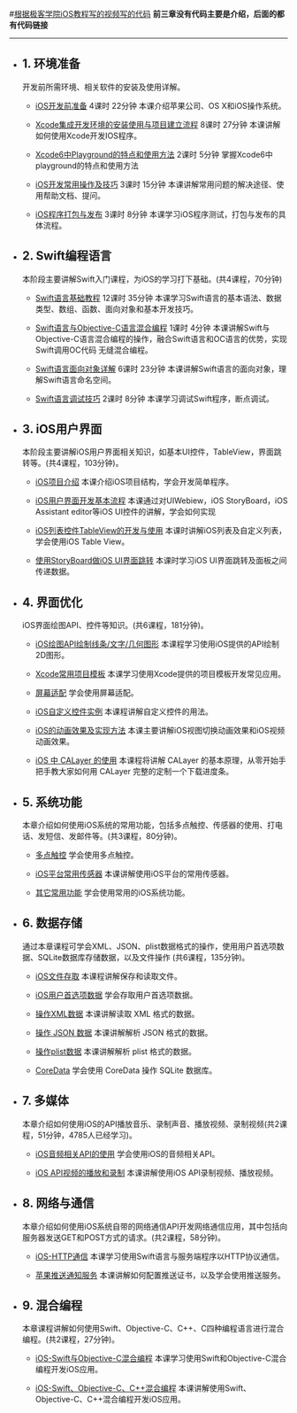 
#[根据极客学院iOS教程写的视频写的代码](http://www.jikexueyuan.com/path/ios/)
**前三章没有代码主要是介绍，后面的都有代码链接**
***
* ## 1. 环境准备 
  开发前所需环境、相关软件的安装及使用详解。

  * [iOS开发前准备]()
    4课时 22分钟 本课介绍苹果公司、OS X和iOS操作系统。

  * [Xcode集成开发环境的安装使用与项目建立流程]()
    8课时 27分钟 本课讲解如何使用Xcode开发IOS程序。

  * [Xcode6中Playground的特点和使用方法]()
    2课时 5分钟 掌握Xcode6中playground的特点和使用方法

  * [iOS开发常用操作及技巧]()
    3课时 15分钟 本课讲解常用问题的解决途径、使用帮助文档、提问。


  * [iOS程序打包与发布]()
    3课时 8分钟 本课学习iOS程序测试，打包与发布的具体流程。

* ## 2. Swift编程语言
  本阶段主要讲解Swift入门课程，为iOS的学习打下基础。(共4课程，70分钟)

    * [Swift语言基础教程]()
        12课时 35分钟 本课学习Swift语言的基本语法、数据类型、数组、函数、面向对象和基本开发技巧。

    * [Swift语言与Objective-C语言混合编程]()
        1课时 4分钟 本课讲解Swift与Objective-C语言混合编程的操作，融合Swift语言和OC语言的优势，实现Swift调用OC代码         无缝混合编程。

    * [Swift语言面向对象详解]()
        6课时 23分钟 本课讲解Swift语言的面向对象，理解Swift语言命名空间。

    * [Swift语言调试技巧]()
        2课时 8分钟 本课学习调试Swift程序，断点调试。
        
* ## 3. iOS用户界面 
  本阶段主要讲解iOS用户界面相关知识，如基本UI控件，TableView，界面跳转等。(共4课程，103分钟)。

  * [iOS项目介绍]()
    本课介绍iOS项目结构，学会开发简单程序。  

  * [iOS用户界面开发基本流程]()
    本课通过对UIWebiew，iOS StoryBoard，iOS Assistant editor等iOS UI控件的讲解，学会如何实现

  * [iOS列表控件TableView的开发与使用]()
    本课时讲解iOS列表及自定义列表，学会使用iOS Table View。

  * [使用StoryBoard做iOS UI界面跳转]()
    本课时学习iOS UI界面跳转及面板之间传递数据。

* ## 4. 界面优化 
  iOS界面绘图API、控件等知识。(共6课程，181分钟)。

  * [iOS绘图API绘制线条/文字/几何图形](/4.界面优化/1.iOS绘图API绘制线条、文字、几何图形/README.md)
    本课程学习使用iOS提供的API绘制2D图形。  

  * [Xcode常用项目模板](4.界面优化/2.Xcode常用项目模板/README.md)
    本课学习使用Xcode提供的项目模板开发常见应用。

  * [屏幕适配]()
    学会使用屏幕适配。

  * [iOS自定义控件实例](4.界面优化/4.iOS自定义控件实例/README.md)
    本课程讲解自定义控件的用法。

  * [iOS的动画效果及实现方法]()
    本课主要讲解iOS视图切换动画效果和iOS视频动画效果。

  * [iOS 中 CALayer 的使用]()
    本课程将讲解 CALayer 的基本原理，从零开始手把手教大家如何用 CALayer 完整的定制一个下载进度条。

* ## 5. 系统功能 
  本章介绍如何使用iOS系统的常用功能，包括多点触控、传感器的使用、打电话、发短信、发邮件等。(共3课程，80分钟)。

  * [多点触控]()
    学会使用多点触控。  

  * [iOS平台常用传感器]()
    本课讲解使用iOS平台的常用传感器。

  * [其它常用功能]()
    学会使用常用的iOS系统功能。

* ## 6. 数据存储
  通过本章课程可学会XML、JSON、plist数据格式的操作，使用用户首选项数据、SQLite数据库存储数据，以及文件操作
(共6课程，135分钟)。

  * [iOS文件存取]()
    本课程讲解保存和读取文件。  

  * [iOS用户首选项数据]()
    学会存取用户首选项数据。

  * [操作XML数据]()
    本课讲解读取 XML 格式的数据。

  * [操作 JSON 数据]()
    本课讲解解析 JSON 格式的数据。

  * [操作plist数据]()
    本课讲解解析 plist 格式的数据。

  * [CoreData]()
    学会使用 CoreData 操作 SQLite 数据库。

* ## 7. 多媒体
  本章介绍如何使用iOS的API播放音乐、录制声音、播放视频、录制视频(共2课程，51分钟，4785人已经学习)。

  * [iOS音频相关API的使用]()
    学会使用iOS的音频相关API。  

  * [iOS API视频的播放和录制]()
    本课讲解使用iOS API录制视频、播放视频。

* ## 8. 网络与通信
  本章介绍如何使用iOS系统自带的网络通信API开发网络通信应用，其中包括向服务器发送GET和POST方式的请求。(共2课程，58分钟)。

  * [iOS-HTTP通信]()
    本课学习使用Swift语言与服务端程序以HTTP协议通信。  

  * [苹果推送通知服务]()
    本课讲解如何配置推送证书，以及学会使用推送服务。


* ## 9. 混合编程
  本章课程讲解如何使用Swift、Objective-C、C++、C四种编程语言进行混合编程。(共2课程，27分钟)。

  * [iOS-Swift与Objective-C混合编程]()
    本课学习使用Swift和Objective-C混合编程开发iOS应用。
  
  * [iOS-Swift、Objective-C、C++混合编程]()
    本课讲解使用Swift、Objective-C、C++混合编程开发iOS应用。
